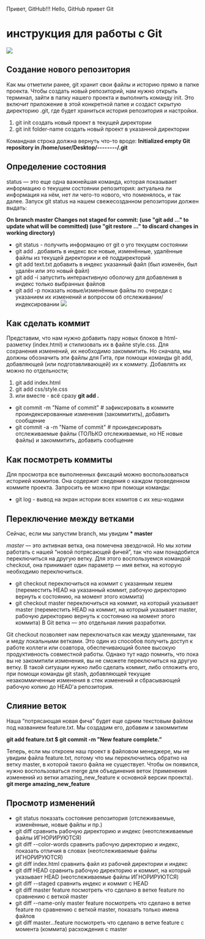 Привет, GitHub!!!
Hello, GitHub
привет Git


# инструкция для работы с Git
![](file2.jpeg)

## Создание нового репозитория
Как мы отметили ранее, git хранит свои файлы и историю прямо в папке проекта. Чтобы создать новый репозиторий, нам нужно открыть терминал, зайти в папку нашего проекта и выполнить команду init. Это включит приложение в этой конкретной папке и создаст скрытую директорию .git, где будет храниться история репозитория и настройки.

1. git init              создать новый проект в текущей директории
2. git init folder-name  создать новый проект в указанной директории

Командная строка должна вернуть что-то вроде: **Initialized empty Git repository in /home/user/Desktop/--------/.git**

## Определение состояния
status — это еще одна важнейшая команда, которая показывает информацию о текущем состоянии репозитория: актуальна ли информация на нём, нет ли чего-то нового, что поменялось, и так далее. Запуск git status на нашем свежесозданном репозитории должен выдать:

**On branch master
Changes not staged for commit:
  (use "git add <file>..." to update what will be committed)
  (use "git restore <file>..." to discard changes in working directory)**
* git status - получить информацию от git о уго текущем состоянии
* git add . добавить в индекс все новые, изменённые, удалённые файлы из текущей директории и её поддиректорий
* git add text.txt  добавить в индекс указанный файл (был изменён, был удалён или это новый файл)
* git add -i  запустить интерактивную оболочку для добавления в индекс только выбранных файлов
* git add -p  показать новые/изменённые файлы по очереди с указанием их изменений и вопросом об отслеживании/индексировании
![](file1.jpeg)

## Как сделать коммит

Представим, что нам нужно добавить пару новых блоков в html-разметку (index.html) и стилизовать их в файле style.css. Для сохранения изменений, их необходимо закоммитить. Но сначала, мы должны обозначить эти файлы для Гита, при помощи команды git add, добавляющей (или подготавливающей) их к коммиту. Добавлять их можно по отдельности;

1. git add index.html
2. git add css/style.css
3. или вместе - всё сразу  **git add .**
* git commit -m "Name of commit"    # зафиксировать в коммите проиндексированные изменения (закоммитить), добавить сообщение
* git commit -a -m "Name of commit" # проиндексировать отслеживаемые файлы (ТОЛЬКО отслеживаемые, но НЕ новые файлы) и закоммитить, добавить сообщение

## Как посмотреть коммиты
Для просмотра все выполненных фиксаций можно воспользоваться историей коммитов. Она содержит сведения о каждом проведенном коммите проекта. Запросить ее можно при помощи команды:
*  git log - вывод на экран истории всех комитов с их хеш-кодами

## Переключение между ветками
Сейчас, если мы запустим branch, мы увидим __* master__

*master* — это активная ветка, она помечена звездочкой. Но мы хотим работать с нашей “новой потрясающей фичей”, так что нам понадобится переключиться на другую ветку. Для этого воспользуемся командой checkout, она принимает один параметр — имя ветки, на которую необходимо переключиться.            

* git checkout  переключиться на коммит с указанным хешем (переместить HEAD на указанный коммит, рабочую директорию вернуть к состоянию, на момент этого коммита)
* git checkout master переключиться на коммит, на который указывает master (переместить HEAD на коммит, на который указывает master, рабочую директорию вернуть к состоянию на момент этого коммита)
В Git ветка — это отдельная линия разработки. 

Git checkout позволяет нам переключаться как между удаленными, так и меду локальными ветками. Это один из способов получить доступ к работе коллеги или соавтора, обеспечивающий более высокую продуктивность совместной работы. Однако тут надо помнить, что пока вы не закомитили изменения, вы не сможете переключиться на другую ветку. В такой ситуации нужно либо сделать коммит, либо отложить его, при помощи команды git stash, добавляющей текущие незакоммиченные изменения в стек изменений и сбрасывающей рабочую копию до HEAD'а репозитория.

## Слияние веток
Наша “потрясающая новая фича” будет еще одним текстовым файлом под названием feature.txt. Мы создадим его, добавим и закоммитим 

__git add feature.txt
$ git commit -m "New feature complete.”__    

 Теперь, если мы откроем наш проект в файловом менеджере, мы не увидим файла feature.txt, потому что мы переключились обратно на ветку master, в которой такого файла не существует. Чтобы он появился, нужно воспользоваться merge для объединения веток (применения изменений из ветки amazing_new_feature к основной версии проекта).
**git merge amazing_new_feature**

## Просмотр изменений
* git status  показать состояние репозитория (отслеживаемые, изменённые, новые файлы и пр.)
* git diff   сравнить рабочую директорию и индекс (неотслеживаемые файлы ИГНОРИРУЮТСЯ)
* git diff --color-words  сравнить рабочую директорию и индекс, показать отличия в словах (неотслеживаемые файлы ИГНОРИРУЮТСЯ)
* git diff index.html   сравнить файл из рабочей директории и индекс
* git diff HEAD    сравнить рабочую директорию и коммит, на который указывает HEAD (неотслеживаемые файлы ИГНОРИРУЮТСЯ)
* git diff --staged      сравнить индекс и коммит с HEAD
* git diff master feature  посмотреть что сделано в ветке feature по сравнению с веткой master
* git diff --name-only master feature  посмотреть что сделано в ветке feature по сравнению с веткой master, показать только имена файлов
* git diff master...feature  посмотреть что сделано в ветке feature с момента (коммита) расхождения с master



